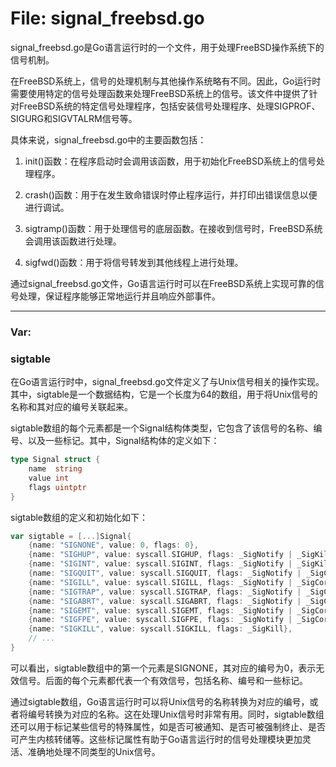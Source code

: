 # File: signal_freebsd.go

signal_freebsd.go是Go语言运行时的一个文件，用于处理FreeBSD操作系统下的信号机制。

在FreeBSD系统上，信号的处理机制与其他操作系统略有不同。因此，Go运行时需要使用特定的信号处理函数来处理FreeBSD系统上的信号。该文件中提供了针对FreeBSD系统的特定信号处理程序，包括安装信号处理程序、处理SIGPROF、SIGURG和SIGVTALRM信号等。

具体来说，signal_freebsd.go中的主要函数包括：

1. init()函数：在程序启动时会调用该函数，用于初始化FreeBSD系统上的信号处理程序。

2. crash()函数：用于在发生致命错误时停止程序运行，并打印出错误信息以便进行调试。

3. sigtramp()函数：用于处理信号的底层函数。在接收到信号时，FreeBSD系统会调用该函数进行处理。

4. sigfwd()函数：用于将信号转发到其他线程上进行处理。

通过signal_freebsd.go文件，Go语言运行时可以在FreeBSD系统上实现可靠的信号处理，保证程序能够正常地运行并且响应外部事件。




---

### Var:

### sigtable

在Go语言运行时中，signal_freebsd.go文件定义了与Unix信号相关的操作实现。其中，sigtable是一个数据结构，它是一个长度为64的数组，用于将Unix信号的名称和其对应的编号关联起来。

sigtable数组的每个元素都是一个Signal结构体类型，它包含了该信号的名称、编号、以及一些标记。其中，Signal结构体的定义如下：

```go
type Signal struct {
    name  string
    value int
    flags uintptr
}
```

sigtable数组的定义和初始化如下：

```go
var sigtable = [...]Signal{
    {name: "SIGNONE", value: 0, flags: 0},
    {name: "SIGHUP", value: syscall.SIGHUP, flags: _SigNotify | _SigKill},
    {name: "SIGINT", value: syscall.SIGINT, flags: _SigNotify | _SigKill},
    {name: "SIGQUIT", value: syscall.SIGQUIT, flags: _SigNotify | _SigCore | _SigStack},
    {name: "SIGILL", value: syscall.SIGILL, flags: _SigNotify | _SigCore | _SigStack},
    {name: "SIGTRAP", value: syscall.SIGTRAP, flags: _SigNotify | _SigCore | _SigStack},
    {name: "SIGABRT", value: syscall.SIGABRT, flags: _SigNotify | _SigCore | _SigStack},
    {name: "SIGEMT", value: syscall.SIGEMT, flags: _SigNotify | _SigCore | _SigStack},
    {name: "SIGFPE", value: syscall.SIGFPE, flags: _SigNotify | _SigCore | _SigStack},
    {name: "SIGKILL", value: syscall.SIGKILL, flags: _SigKill},
    // ...
}
```

可以看出，sigtable数组中的第一个元素是SIGNONE，其对应的编号为0，表示无效信号。后面的每个元素都代表一个有效信号，包括名称、编号和一些标记。

通过sigtable数组，Go语言运行时可以将Unix信号的名称转换为对应的编号，或者将编号转换为对应的名称。这在处理Unix信号时非常有用。同时，sigtable数组还可以用于标记某些信号的特殊属性，如是否可被通知、是否可被强制终止、是否可产生内核转储等。这些标记属性有助于Go语言运行时的信号处理模块更加灵活、准确地处理不同类型的Unix信号。



